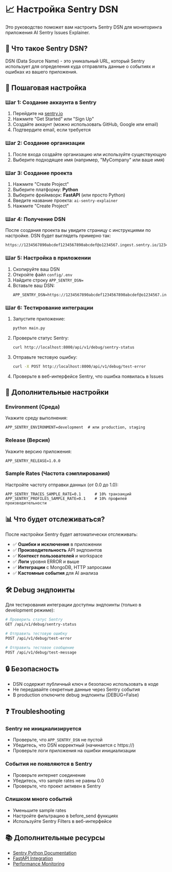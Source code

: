 # 📈 Настройка Sentry DSN

Это руководство поможет вам настроить Sentry DSN для мониторинга приложения AI Sentry Issues Explainer.

## 🎯 Что такое Sentry DSN?

DSN (Data Source Name) - это уникальный URL, который Sentry использует для определения куда отправлять данные о событиях и ошибках из вашего приложения.

## 🚀 Пошаговая настройка

### Шаг 1: Создание аккаунта в Sentry

1. Перейдите на [sentry.io](https://sentry.io)
2. Нажмите "Get Started" или "Sign Up"
3. Создайте аккаунт (можно использовать GitHub, Google или email)
4. Подтвердите email, если требуется

### Шаг 2: Создание организации

1. После входа создайте организацию или используйте существующую
2. Выберите подходящее имя (например, "MyCompany" или ваше имя)

### Шаг 3: Создание проекта

1. Нажмите "Create Project"
2. Выберите платформу: **Python**
3. Выберите фреймворк: **FastAPI** (или просто Python)
4. Введите название проекта: `ai-sentry-explainer`
5. Нажмите "Create Project"

### Шаг 4: Получение DSN

После создания проекта вы увидите страницу с инструкциями по настройке. DSN будет выглядеть примерно так:

```
https://1234567890abcdef1234567890abcdef@o1234567.ingest.sentry.io/1234567
```

### Шаг 5: Настройка в приложении

1. Скопируйте ваш DSN
2. Откройте файл `config/.env`
3. Найдите строку `APP_SENTRY_DSN=`
4. Вставьте ваш DSN:
   ```env
   APP_SENTRY_DSN=https://1234567890abcdef1234567890abcdef@o1234567.ingest.sentry.io/1234567
   ```

### Шаг 6: Тестирование интеграции

1. Запустите приложение:
   ```bash
   python main.py
   ```

2. Проверьте статус Sentry:
   ```bash
   curl http://localhost:8000/api/v1/debug/sentry-status
   ```

3. Отправьте тестовую ошибку:
   ```bash
   curl -X POST http://localhost:8000/api/v1/debug/test-error
   ```

4. Проверьте в веб-интерфейсе Sentry, что ошибка появилась в Issues

## 🔧 Дополнительные настройки

### Environment (Среда)
Укажите среду выполнения:
```env
APP_SENTRY_ENVIRONMENT=development  # или production, staging
```

### Release (Версия)
Укажите версию приложения:
```env
APP_SENTRY_RELEASE=1.0.0
```

### Sample Rates (Частота сэмплирования)
Настройте частоту отправки данных (от 0.0 до 1.0):
```env
APP_SENTRY_TRACES_SAMPLE_RATE=0.1      # 10% транзакций
APP_SENTRY_PROFILES_SAMPLE_RATE=0.1    # 10% профилей производительности
```

## 📊 Что будет отслеживаться?

После настройки Sentry будет автоматически отслеживать:

- ✅ **Ошибки и исключения** в приложении
- ✅ **Производительность** API эндпоинтов
- ✅ **Контекст пользователей** и workspace
- ✅ **Логи** уровня ERROR и выше
- ✅ **Интеграции** с MongoDB, HTTP запросами
- ✅ **Кастомные события** для AI анализа

## 🛠️ Debug эндпоинты

Для тестирования интеграции доступны эндпоинты (только в development режиме):

```bash
# Проверить статус Sentry
GET /api/v1/debug/sentry-status

# Отправить тестовую ошибку
POST /api/v1/debug/test-error

# Отправить тестовое сообщение
POST /api/v1/debug/test-message
```

## 🔒 Безопасность

- DSN содержит публичный ключ и безопасно использовать в коде
- Не передавайте секретные данные через Sentry события
- В production отключите debug эндпоинты (DEBUG=False)

## ❓ Troubleshooting

### Sentry не инициализируется
- Проверьте, что `APP_SENTRY_DSN` не пустой
- Убедитесь, что DSN корректный (начинается с https://)
- Проверьте логи приложения на ошибки инициализации

### События не появляются в Sentry
- Проверьте интернет соединение
- Убедитесь, что sample rates не равны 0.0
- Проверьте, что проект активен в Sentry

### Слишком много событий
- Уменьшите sample rates
- Настройте фильтрацию в before_send функциях
- Используйте Sentry Filters в веб-интерфейсе

## 📚 Дополнительные ресурсы

- [Sentry Python Documentation](https://docs.sentry.io/platforms/python/)
- [FastAPI Integration](https://docs.sentry.io/platforms/python/guides/fastapi/)
- [Performance Monitoring](https://docs.sentry.io/product/performance/)
